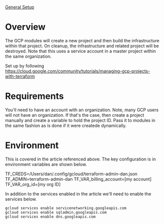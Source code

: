 [General Setup](../README.md)

# Overview

The GCP modules will create a new project and then build the infrastructure within that project.  On
cleanup, the infrastructure and related project will be destroyed.  Note that this uses a service 
account in a master project within the same organization.

Set up by following https://cloud.google.com/community/tutorials/managing-gcp-projects-with-terraform

# Requirements

You'll need to have an account with an organization.  Note, many GCP users will not have an
organization.  If that's the case, then create a project manually and create a variable to hold
the project ID.  Pass it to modules in the same fashion as is done if it were createde dynamically.

# Environment

This is covered in the article referenced above.  The key configuration is in environment variables
are shown below.

TF_CREDS=/Users/dan/.config/gcloud/terraform-admin-dan.json
TF_ADMIN=terraform-admin-dan
TF_VAR_billing_account=[my account]
TF_VAR_org_id=[my org ID]


In addition to the services enabled in the article we'll need to enable the services below.

```
gcloud services enable servicenetworking.googleapis.com
gcloud services enable sqladmin.googleapis.com
gcloud services enable dns.googleapis.com
```